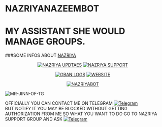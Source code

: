 # NAZRIYANAZEEMBOT

# MY ASSISTANT SHE WOULD MANAGE GROUPS. 



###SOME INFOS ABOUT [NAZRIYA](https://t.me/NAZRIYANAZEEMBOT) 

<p align="center">
<a href="https://t.me/NAZRIYAUPDATES"><img alt="NAZRIYA UPDTAES" src="https://img.shields.io/badge/NAZRIYA UPDATES-%23E4405F.svg?&style=for-the-badge&logo=TELEGRAM&logoColor=white"/></a>
<a href="https://t.me/NAZRIYASUPPORT"><img alt="NAZRIYA SUPPORT" src="https://img.shields.io/badge/NAZRIYA SUPPORT-2CA5E0?style=for-the-badge&logo=telegram&logoColor=white"/></a>
</p>

<p align="center">
<a href="https://t.me/NAZRIYAGBANLOGS"><img alt="GBAN LOGS" src="https://img.shields.io/badge/NAZRIYA GBAN LOGS-%23E4405F.svg?&style=for-the-badge&logo=TELEGRAM&logoColor=white"/></a>
<a href="https://visi.tk/nazriya"><img alt="WEBSITE" src="https://img.shields.io/badge/WEBSITE-2CA5E0?style=for-the-badge&logo=WEBSITE&logoColor=white"/></a>
</p>

<p align="center">
<a href="https://t.me/NAZRIYANAZEEMBOT"><img alt="NAZRIYABOT" src="https://img.shields.io/badge/NAZRIYA BOT-%23E4405F.svg?&style=for-the-badge&logo=TELEGRAM&logoColor=white"/></a>


 ![MR-JINN-OF-TG](https://telegra.ph//file/9f1a1ac3672991cbb7138.jpg) 


OFFICIALLY YOU CAN CONTACT ME ON TELEGRAM [![Telegram](https://img.shields.io/badge/telegram-1b77FF.svg?style=for-the-badge&logo=telegram)](https://t.me/JINN_OF_TELEGRAM)  
  BUT NOTIFY IT YOU MAY BE BLOCKED WITHOUT GETTING AUTHORIZATION FROM ME SO WHAT YOU WANT TO DO GO TO NAZRIYA SUPPORT GROUP AND ASK  [![Telegram](https://img.shields.io/badge/telegram-1b77FF.svg?style=for-the-badge&logo=telegram)](https://t.me/NAZRIYASUPPORT) 
  
